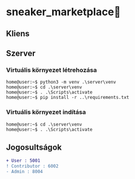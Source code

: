 # sneaker_marketplace👟

## Kliens

## Szerver

### Virtuális környezet létrehozása

```console
home@user:~$ python3 -m venv .\server\venv
home@user:~$ cd .\server\venv
home@user:~$ . .\Scripts\activate
home@user:~$ pip install -r ..\requirements.txt
```

### Virtuális környezet indítása

```console
home@user:~$ cd .\server\venv
home@user:~$ . .\Scripts\activate
```

## Jogosultságok

```diff
+ User : 5001
! Contributor : 6002
- Admin : 8004
```
